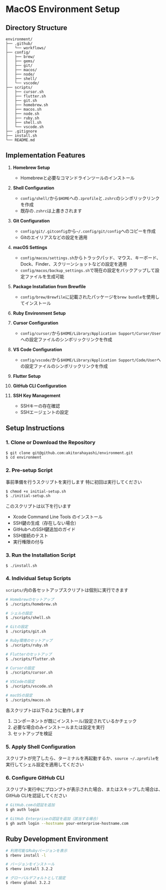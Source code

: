 # MacOS Environment Setup

## Directory Structure

```
environment/
├── .github/
│   └── workflows/
├── config/
│   ├── brew/
│   ├── gems/
│   ├── git/
│   ├── macos/
│   ├── node/
│   ├── shell/
│   └── vscode/
├── scripts/
│   ├── cursor.sh
│   ├── flutter.sh
│   ├── git.sh
│   ├── homebrew.sh
│   ├── macos.sh
│   ├── node.sh
│   ├── ruby.sh
│   ├── shell.sh
│   └── vscode.sh
├── .gitignore
├── install.sh
└── README.md
```

## Implementation Features

1.  **Homebrew Setup**
    -   Homebrewと必要なコマンドラインツールのインストール

2.  **Shell Configuration**
    -   `config/shell/`から`$HOME`への`.zprofile`と`.zshrc`のシンボリックリンクを作成
    -   既存の`.zshrc`は上書きされます

3.  **Git Configuration**
    -   `config/git/.gitconfig`から`~/.config/git/config`へのコピーを作成
    -   Gitのエイリアスなどの設定を適用

4.  **macOS Settings**
    -   `config/macos/settings.sh`からトラックパッド、マウス、キーボード、Dock、Finder、スクリーンショットなどの設定を適用
    -   `config/macos/backup_settings.sh`で現在の設定をバックアップして設定ファイルを生成可能

5.  **Package Installation from Brewfile**
    -   `config/brew/Brewfile`に記載されたパッケージを`brew bundle`を使用してインストール

6.  **Ruby Environment Setup**

7.  **Cursor Configuration**
    -   `config/cursor/`から`$HOME/Library/Application Support/Cursor/User`への設定ファイルのシンボリックリンクを作成

8.  **VS Code Configuration**
    -   `config/vscode/`から`$HOME/Library/Application Support/Code/User`への設定ファイルのシンボリックリンクを作成

9.  **Flutter Setup**

10. **GitHub CLI Configuration**

11. **SSH Key Management**
    -   SSHキーの存在確認
    -   SSHエージェントの設定

## Setup Instructions

### 1. Clone or Download the Repository

```sh
$ git clone git@github.com:akitorahayashi/environment.git
$ cd environment
```

### 2. Pre-setup Script

事前準備を行うスクリプトを実行します
特に初回は実行してください

```sh
$ chmod +x initial-setup.sh
$ ./initial-setup.sh
```

このスクリプトは以下を行います
- Xcode Command Line Tools のインストール
- SSH鍵の生成（存在しない場合）
- GitHubへのSSH鍵追加のガイド
- SSH接続のテスト
- 実行権限の付与

### 3. Run the Installation Script

```sh
$ ./install.sh
```

### 4. Individual Setup Scripts

`scripts/`内の各セットアップスクリプトは個別に実行できます

```sh
# Homebrewのセットアップ
$ ./scripts/homebrew.sh

# シェルの設定
$ ./scripts/shell.sh

# Gitの設定
$ ./scripts/git.sh

# Ruby環境のセットアップ
$ ./scripts/ruby.sh

# Flutterのセットアップ
$ ./scripts/flutter.sh

# Cursorの設定
$ ./scripts/cursor.sh

# VSCodeの設定
$ ./scripts/vscode.sh

# macOSの設定
$ ./scripts/macos.sh
```

各スクリプトは以下のように動作します
1. コンポーネントが既にインストール/設定されているかチェック
2. 必要な場合のみインストールまたは設定を実行
3. セットアップを検証

### 5. Apply Shell Configuration

スクリプトが完了したら、ターミナルを再起動するか、`source ~/.zprofile`を実行してシェル設定を適用してください

### 6. Configure GitHub CLI

スクリプト実行中にプロンプトが表示された場合、またはスキップした場合は、GitHub CLIを認証してください

```sh
# GitHub.comの認証を追加
$ gh auth login

# GitHub Enterpriseの認証を追加（該当する場合）
$ gh auth login --hostname your-enterprise-hostname.com
```

## Ruby Development Environment

```bash
# 利用可能なRubyバージョンを表示
$ rbenv install -l

# バージョンをインストール
$ rbenv install 3.2.2

# グローバルデフォルトとして設定
$ rbenv global 3.2.2
``` 